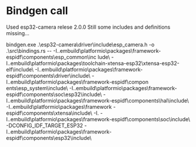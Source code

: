 Bindgen call
============

Used esp32-camera relese 2.0.0
Still some includes and definitions missing...

bindgen.exe .\esp32-camera\driver\include\esp_camera.h -o .\src\bindings.rs -- -I.\.embuild\platformio\packages\framework-espidf\components\esp_common\inc
lude\ -I.\.embuild\platformio\packages\toolchain-xtensa-esp32\xtensa-esp32-elf\include\ -I.\.embuild\platformio\packages\framework-espidf\components\driver\include\ -I.\.embuild\platformio\packages\framework-espidf\compon
ents\esp_system\include\ -I.\.embuild\platformio\packages\framework-espidf\components\soc\esp32\include\ -I.\.embuild\platformio\packages\framework-espidf\components\hal\include\ -I.\.embuild\platformio\packages\framework
-espidf\components\xtensa\include\ -I. -I.\.embuild\platformio\packages\framework-espidf\components\soc\include\ -DCONFIG_IDF_TARGET_ESP32 -I.\.embuild\platformio\packages\framework-espidf\components\esp32\include\

